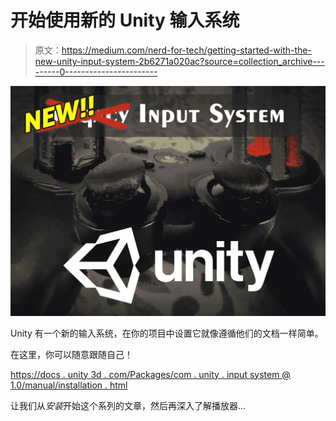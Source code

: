 # 开始使用新的 Unity 输入系统

> 原文：<https://medium.com/nerd-for-tech/getting-started-with-the-new-unity-input-system-2b6271a020ac?source=collection_archive---------0----------------------->

![](img/71028644c97c8a78e34fbfe71277b1a4.png)

Unity 有一个新的输入系统，在你的项目中设置它就像遵循他们的文档一样简单。

在这里，你可以随意跟随自己！

[https://docs . unity 3d . com/Packages/com . unity . input system @ 1.0/manual/installation . html](https://docs.unity3d.com/Packages/com.unity.inputsystem@1.0/manual/Installation.html)

让我们从*安装*开始这个系列的文章，然后再深入了解播放器…